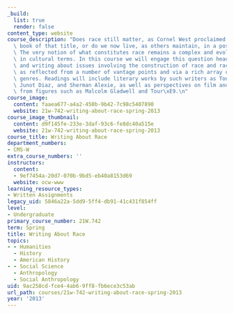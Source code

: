 ```yaml
---
_build:
  list: true
  render: false
content_type: website
course_description: "Does race still matter, as Cornel West proclaimed in his 1994\
  \ book of that title, or do we now live, as others maintain, in a post-racial society?\
  \ The very notion of what constitutes race remains a complex and evolving question\
  \ in cultural terms. In this course we will engage this question head-on, reading\
  \ and writing about issues involving the construction of race and racial identity\
  \ as reflected from a number of vantage points and via a rich array of voices and\
  \ genres. Readings will include literary works by such writers as Toni Morrison,\
  \ Junot Diaz, and Sherman Alexie, as well as perspectives on film and popular culture\
  \ from figures such as Malcolm Gladwell and Tour\xE9.\n"
course_image:
  content: faaea677-a4a2-450b-9b42-7c98c5407890
  website: 21w-742-writing-about-race-spring-2013
course_image_thumbnail:
  content: d9f145fe-233e-3daf-93c6-fe8dc40a515e
  website: 21w-742-writing-about-race-spring-2013
course_title: Writing About Race
department_numbers:
- CMS-W
extra_course_numbers: ''
instructors:
  content:
  - 9ef7454a-20d7-070b-9bd5-eb40a8153d69
  website: ocw-www
learning_resource_types:
- Written Assignments
legacy_uid: 5846a22a-5dd9-5ff4-db91-41c431f854ff
level:
- Undergraduate
primary_course_number: 21W.742
term: Spring
title: Writing About Race
topics:
- - Humanities
  - History
  - American History
- - Social Science
  - Anthropology
  - Social Anthropology
uid: 9ac258cd-fce4-4ab6-9ff8-fb6ece3c53ab
url_path: courses/21w-742-writing-about-race-spring-2013
year: '2013'
---
```

